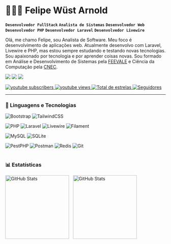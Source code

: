 # 👩🏻‍💻 Felipe Wüst Arnold

**`Desenvolvedor FullStack`**
**`Analista de Sistemas`**
**`Desenvolvedor Web`**
**`Desenvolvedor PHP`**
**`Desenvolvedor Laravel`**
**`Desenvolvedor Livewire`**

Olá, me chamo Felipe, sou Analista de Software. Meu foco é desenvolvimento de aplicações web. Atualmente desenvolvo com Laravel, Livewire e PHP, mas estou sempre estudando e testando novas tecnologias.
Sou apaixonado por tecnologia e por aprender coisas novas.
Sou formado em Análise e Desenvolvimento de Sistemas pela [FEEVALE](https://www.feevale.br/) e Ciência da Computação pela [CNEC](https://educacaosuperior.cnec.br/).

[![](https://img.shields.io/badge/@felipeArnold-100000?style=flat&logo=github&logoColor=white)](https://github.com/felipeArnold)
[![](https://img.shields.io/badge/@felipeArnold-0077B5?style=flat&logo=linkedin&logoColor=white)](https://www.linkedin.com/in/felipe-w%C3%BCst-arnold-a97325168/)
[![](https://img.shields.io/badge/@felipeArnold-E4405F?style=flat&logo=instagram&logoColor=white)](https://www.instagram.com/felipew.arnold/)


<p align="left">
    <a href="https://www.youtube.com/@felipearnold1819?sub_confirmation=1">
        <img 
            alt="youtube subscribers"
            title="Inscreva-se no meu canal" 
            src="https://custom-icon-badges.demolab.com/youtube/channel/subscribers/UCo-gJ8RnTn5akHqHvO55DVA?color=%23E05D44&label=Inscreva-se&logo=video&logoColor=white&style=for-the-badge&labelColor=CE4630"
        />
    </a>
    <a href="https://www.youtube.com/@felipearnold1819">
        <img 
            alt="youtube views" 
            title="Vizualizações no YouTube" 
            src="https://custom-icon-badges.demolab.com/youtube/channel/views/UCo-gJ8RnTn5akHqHvO55DVA?color=%23E1AD0E&logo=eye&logoColor=white&style=for-the-badge&labelColor=C79600"
        />
    </a> 
    <a href="https://github.com/felipeArnold?tab=repositories&sort=stargazers">
        <img 
            alt="Total de estrelas" 
            title="Total de estrelas GitHub" 
            src="https://custom-icon-badges.demolab.com/github/stars/felipeArnold?color=55960c&style=for-the-badge&labelColor=488207&logo=star&label=estrelas"
        />
    </a>
    <a href="https://github.com/felipeArnold?tab=followers">
        <img 
            alt="Seguidores" 
            title="Me siga no GitHub" 
            src="https://custom-icon-badges.demolab.com/github/followers/felipeArnold?color=236ad3&labelColor=1155ba&style=for-the-badge&logo=github&label=Seguidores&logoColor=white"
        />
    </a>
</p>

---

### 🤖 Linguagens e Tecnologias


![Bootstrap](https://img.shields.io/badge/Bootstrap-563D7C?style=flat-square&logo=bootstrap&logoColor=white)
![TailwindCSS](https://img.shields.io/badge/Tailwind_CSS-38B2AC?style=flat-square&logo=tailwind-css&logoColor=white)


![PHP](https://img.shields.io/badge/PHP-777BB4?style=flat-square&logo=php&logoColor=white)
![Laravel](https://img.shields.io/badge/Laravel-FF2D20?style=flat-square&logo=laravel&logoColor=white)
![Livewire](https://img.shields.io/badge/Livewire-0E8EE9?style=flat-square&logo=laravel&logoColor=white)
![Filament](https://img.shields.io/badge/Filament-FF2D20?style=flat-square&logo=laravel&logoColor=white)

![MySQL](https://img.shields.io/badge/MySQL-4479A1?style=flat-square&logo=mysql&logoColor=white)
![SQLite](https://img.shields.io/badge/SQLite-003B57?style=flat-square&logo=sqlite&logoColor=white)

![PestPHP](https://img.shields.io/badge/PestPHP-8D6748?style=flat-square&logo=php&logoColor=white)
![Postman](https://img.shields.io/badge/Postman-FF6C37?style=flat-square&logo=Postman&logoColor=white)
![Redis](https://img.shields.io/badge/Redis-%23DD0031.svg?&style=flat-square&logo=redis&logoColor=white)
![Git](https://img.shields.io/badge/-Git-%23F05032?style=flat-square&logo=git&logoColor=%23ffffff)
<br/>
<br/>

### 📊 Estatísticas

<p>
  <img 
    align="left" 
    alt="GitHub Stats" 
    height="200" 
    style="padding-right: 10px;" 
    src="https://github-readme-stats.vercel.app/api?username=felipeArnold&show_icons=true&theme=tokyonight&include_all_commits=true&locale=pt-br" 
  />

<img
align="left"
alt="GitHub Stats"
height="200"
src="https://github-readme-stats.vercel.app/api/top-langs/?username=felipeArnold&theme=tokyonight&layout=compact&custom_title=Tecnologias&langs_count=9"
/>

</p>